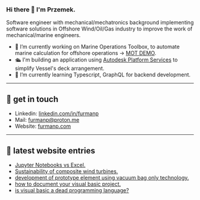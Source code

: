 ### Hi there 👋 I'm Przemek.
Software engineer with mechanical/mechatronics background implementing software solutions in Offshore Wind/Oil/Gas industry to improve the work of mechanical/marine engineers.

- 🔭 I’m currently working on Marine Operations Toolbox, to automate marine calculation for offshore operations -> [MOT DEMO](https://twd.nl/marine-operations-toolbox/).
-  🛳 I'm building an application using [Autodesk Platform Services](https://aps.autodesk.com/) to simplify Vessel's deck arrangement.
- 🌱 I’m currently learning Typescript, GraphQL for backend development.

--- 

## 🌌 get in touch 

- Linkedin: [linkedin.com/in/furmanp](linkedin.com/in/furmanp/) 
- Mail: [furmanp@proton.me](furmanp@proton.me)
- Website: [furmanp.com](https://www.furmanp.com)
  
--- 

## 📕 latest website entries 

<!-- BLOG-POST-LIST:START -->
- [Jupyter Notebooks vs Excel.](https://furmanp.com//jupyter-notebooks/)
- [Sustainability of composite wind turbines.](https://furmanp.com//recyclability-of-turbine-blades/)
- [development of prototype element using vacuum bag only technology.](https://furmanp.com//vbo-technology/)
- [how to document your visual basic project.](https://furmanp.com//how-to-document-vba/)
- [is visual basic a dead programming language?](https://furmanp.com//is-visual-basic-dead/)
<!-- BLOG-POST-LIST:END -->
